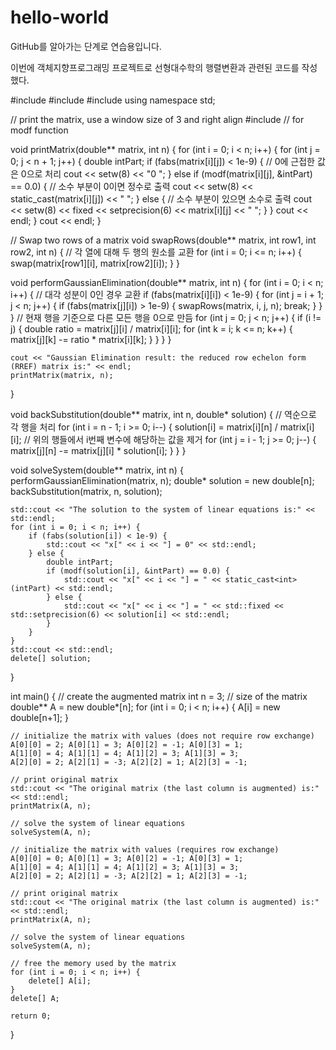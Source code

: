 # hello-world
GitHub를 알아가는 단계로 연습용입니다.

이번에 객체지향프로그래밍 프로젝트로 선형대수학의 행렬변환과 관련된 코드를 작성했다.

#include <iostream>
#include <iomanip>
#include <cmath>
using namespace std;

// print the matrix, use a window size of 3 and right align
#include <cmath> // for modf function

void printMatrix(double** matrix, int n) {
    for (int i = 0; i < n; i++) {
        for (int j = 0; j < n + 1; j++) {
            double intPart;
            if (fabs(matrix[i][j]) < 1e-9) {  // 0에 근접한 값은 0으로 처리
                cout << setw(8) << "0 ";
            } else if (modf(matrix[i][j], &intPart) == 0.0) { // 소수 부분이 0이면 정수로 출력
                cout << setw(8) << static_cast<int>(matrix[i][j]) << " ";
            } else { // 소수 부분이 있으면 소수로 출력
                cout << setw(8) << fixed << setprecision(6) << matrix[i][j] << " ";
            }
        }
        cout << endl;
    }
    cout << endl;
}



// Swap two rows of a matrix
void swapRows(double** matrix, int row1, int row2, int n) {
    // 각 열에 대해 두 행의 원소를 교환
    for (int i = 0; i <= n; i++) {
        swap(matrix[row1][i], matrix[row2][i]);
    }
}



void performGaussianElimination(double** matrix, int n) {
    for (int i = 0; i < n; i++) {
        // 대각 성분이 0인 경우 교환
        if (fabs(matrix[i][i]) < 1e-9) {
            for (int j = i + 1; j < n; j++) {
                if (fabs(matrix[j][i]) > 1e-9) {
                    swapRows(matrix, i, j, n);
                    break;
                }
            }
        }
        // 현재 행을 기준으로 다른 모든 행을 0으로 만듬
        for (int j = 0; j < n; j++) {
            if (i != j) {
                double ratio = matrix[j][i] / matrix[i][i];
                for (int k = i; k <= n; k++) {
                    matrix[j][k] -= ratio * matrix[i][k];
                }
            }
        }
    }

    cout << "Gaussian Elimination result: the reduced row echelon form (RREF) matrix is:" << endl;
    printMatrix(matrix, n);
}


void backSubstitution(double** matrix, int n, double* solution) {
    // 역순으로 각 행을 처리
    for (int i = n - 1; i >= 0; i--) {
        solution[i] = matrix[i][n] / matrix[i][i];
        // 위의 행들에서 i번째 변수에 해당하는 값을 제거
        for (int j = i - 1; j >= 0; j--) {
            matrix[j][n] -= matrix[j][i] * solution[i];
        }
    }
}


void solveSystem(double** matrix, int n) {
    performGaussianElimination(matrix, n);
    double* solution = new double[n];
    backSubstitution(matrix, n, solution);

    std::cout << "The solution to the system of linear equations is:" << std::endl;
    for (int i = 0; i < n; i++) {
        if (fabs(solution[i]) < 1e-9) { 
            std::cout << "x[" << i << "] = 0" << std::endl; 
        } else {
            double intPart;
            if (modf(solution[i], &intPart) == 0.0) {
                std::cout << "x[" << i << "] = " << static_cast<int>(intPart) << std::endl; 
            } else {
                std::cout << "x[" << i << "] = " << std::fixed << std::setprecision(6) << solution[i] << std::endl; 
            }
        }
    }
    std::cout << std::endl;
    delete[] solution;
}


int main() {
    // create the augmented matrix
    int n = 3; // size of the matrix
    double** A = new double*[n];
    for (int i = 0; i < n; i++) {
        A[i] = new double[n+1];
    }

    // initialize the matrix with values (does not require row exchange)
    A[0][0] = 2; A[0][1] = 3; A[0][2] = -1; A[0][3] = 1;
    A[1][0] = 4; A[1][1] = 4; A[1][2] = 3; A[1][3] = 3;
    A[2][0] = 2; A[2][1] = -3; A[2][2] = 1; A[2][3] = -1;
    
    // print original matrix
    std::cout << "The original matrix (the last column is augmented) is:" << std::endl;
    printMatrix(A, n);

    // solve the system of linear equations
    solveSystem(A, n);

    // initialize the matrix with values (requires row exchange)
    A[0][0] = 0; A[0][1] = 3; A[0][2] = -1; A[0][3] = 1;
    A[1][0] = 4; A[1][1] = 4; A[1][2] = 3; A[1][3] = 3;
    A[2][0] = 2; A[2][1] = -3; A[2][2] = 1; A[2][3] = -1;
    
    // print original matrix
    std::cout << "The original matrix (the last column is augmented) is:" << std::endl;
    printMatrix(A, n);

    // solve the system of linear equations
    solveSystem(A, n);

    // free the memory used by the matrix
    for (int i = 0; i < n; i++) {
        delete[] A[i];
    }
    delete[] A;

    return 0;
}
